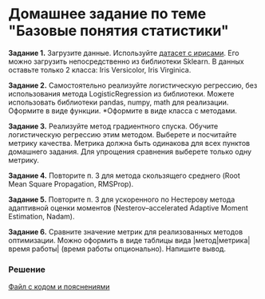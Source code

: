 # Домашнее задание по теме "Базовые понятия статистики"

__Задание 1.__ Загрузите данные. Используйте [датасет с ирисами](https://scikit-learn.org/stable/modules/generated/sklearn.datasets.load_iris.html). Его можно загрузить непосредственно из библиотеки Sklearn. В данных оставьте только 2 класса: Iris Versicolor, Iris Virginica.

__Задание 2.__ Самостоятельно реализуйте логистическую регрессию, без использования метода LogisticRegression из библиотеки. Можете использовать библиотеки pandas, numpy, math для реализации. Оформите в виде функции. *Оформите в виде класса с методами.

__Задание 3.__ Реализуйте метод градиентного спуска. Обучите логистическую регрессию этим методом. Выберете и посчитайте метрику качества. Метрика должна быть одинакова для всех пунктов домашнего задания. Для упрощения сравнения выберете только одну метрику.

__Задание 4.__ Повторите п. 3 для метода скользящего среднего (Root Mean Square Propagation, RMSProp).

__Задание 5.__ Повторите п. 3 для ускоренного по Нестерову метода адаптивной оценки моментов (Nesterov–accelerated Adaptive Moment Estimation, Nadam).

__Задание 6.__ Сравните значение метрик для реализованных методов оптимизации. Можно оформить в виде таблицы вида |метод|метрика|время работы| (время работы опционально). Напишите вывод.

### Решение
[Файл с кодом и пояснениями](/Projects/03_Working_with_features_and_building_models/02_Loss_functions_and_optimization/Solution.ipynb)
